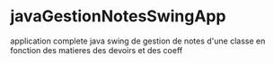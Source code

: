 # javaGestionNotesSwingApp
application complete java swing de gestion de notes d'une classe en fonction des matieres des devoirs et des coeff
